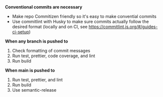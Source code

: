 **Conventional commits are necessary**

- Make repo Commitizen friendly so it's easy to make convential commits
- Use commitlint with Husky to make sure commits actually follow the desired format (locally and on CI, see https://commitlint.js.org/#/guides-ci-setup)

**When any branch is pushed to**

1. Check formatting of commit messages
2. Run test, prettier, code coverage, and lint
3. Run build

**When main is pushed to**

1. Run test, prettier, and lint
2. Run build
3. Use semantic-release
